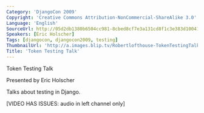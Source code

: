 ```yaml
---
Category: 'DjangoCon 2009'
Copyright: 'Creative Commons Attribution-NonCommercial-ShareAlike 3.0'
Language: 'English'
SourceUrl: http://05d2db1380b6504cc981-8cbed8cf7e3a131cd8f1c3e383d10041.r93.cf2.rackcdn.com/djangocon-2009/29_token-testing-talk.ogv
Speakers: [Eric Holscher]
Tags: [djangocon, djangocon2009, testing]
ThumbnailUrl: 'http://a.images.blip.tv/Robertlofthouse-TokenTestingTalk148.png'
Title: 'Token Testing Talk'
---
```

Token Testing Talk

  
Presented by Eric Holscher

  
Talks about testing in Django.

  
[VIDEO HAS ISSUES: audio in left channel only]

